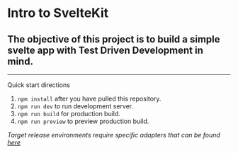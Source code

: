 # Intro to SvelteKit 

## The objective of this project is to build a simple svelte app with Test Driven Development in mind.

---

Quick start directions

1. `npm install` after you have pulled this repository.
2. `npm run dev` to run development server.
3. `npm run build` for production build. 
4. `npm run preview` to preview production build.

*Target release environments require specific adapters that can be found [here](https://kit.svelte.dev/docs/adapters)*
